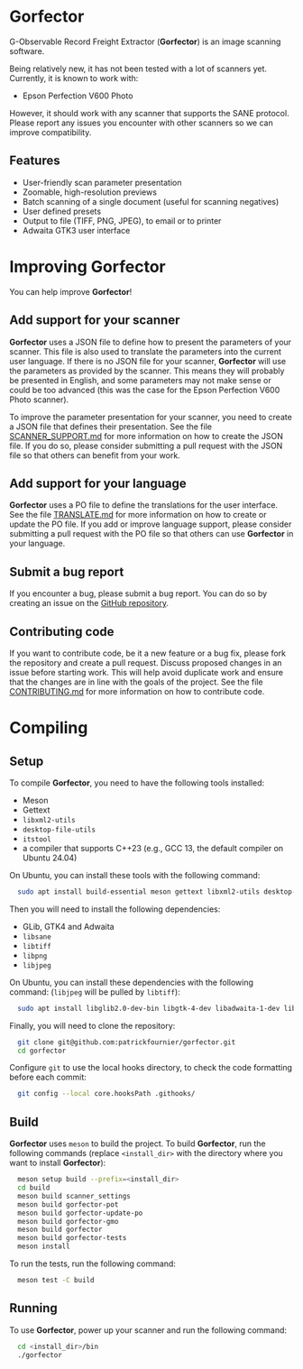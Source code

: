 # Gorfector

G-Observable Record Freight Extractor (**Gorfector**) is an image scanning software.

Being relatively new, it has not been tested with a lot of scanners yet. Currently, it is known to work with:

- Epson Perfection V600 Photo

However, it should work with any scanner that supports the SANE protocol. Please report any issues you encounter with
other scanners so we can improve compatibility.

## Features

- User-friendly scan parameter presentation
- Zoomable, high-resolution previews
- Batch scanning of a single document (useful for scanning negatives)
- User defined presets
- Output to file (TIFF, PNG, JPEG), to email or to printer
- Adwaita GTK3 user interface

# Improving Gorfector

You can help improve **Gorfector**!

## Add support for your scanner

**Gorfector** uses a JSON file to define how to present the parameters of your scanner. This file is also used to
translate the parameters into the current user language. If there is no JSON file for your scanner, **Gorfector** will use 
the parameters as provided by the scanner. This means they will probably be presented in English, and some
parameters may not make sense or could be too advanced (this was the case for the Epson Perfection V600 Photo scanner).

To improve the parameter presentation for your scanner, you need to create a JSON file that defines their presentation. See
the file [SCANNER_SUPPORT.md](SCANNER_SUPPORT.md) for more information on how to create the JSON file. If you do so, please consider 
submitting a pull request with the JSON file so that others can benefit from your work.

## Add support for your language

**Gorfector** uses a PO file to define the translations for the user interface. See the file
[TRANSLATE.md](TRANSLATE.md) for more information on how to create or update the PO file. 
If you add or improve language support, please consider submitting
a pull request with the PO file so that others can use **Gorfector** in your language.

## Submit a bug report

If you encounter a bug, please submit a bug report. You can do so by creating an issue on the 
[GitHub repository](https://github.com/patrickfournier/gorfector/issues).

## Contributing code

If you want to contribute code, be it a new feature or a bug fix, please fork the repository 
and create a pull request. Discuss proposed changes in an issue before starting work. 
This will help avoid duplicate work and ensure that the changes are
in line with the goals of the project. See the file [CONTRIBUTING.md](CONTRIBUTING.md) 
for more information on how to contribute code.

# Compiling

## Setup

To compile **Gorfector**, you need to have the following tools installed:

- Meson
- Gettext
- `libxml2-utils`
- `desktop-file-utils`
- `itstool`
- a compiler that supports C++23 (e.g., GCC 13, the default compiler on Ubuntu 24.04)

On Ubuntu, you can install these tools with the following command:

```bash
  sudo apt install build-essential meson gettext libxml2-utils desktop-file-utils itstool
```

Then you will need to install the following dependencies:

- GLib, GTK4 and Adwaita
- `libsane`
- `libtiff`
- `libpng`
- `libjpeg`

On Ubuntu, you can install these dependencies with the following command:
(`libjpeg` will be pulled by `libtiff`):

```bash
  sudo apt install libglib2.0-dev-bin libgtk-4-dev libadwaita-1-dev libsane-dev libtiff-dev libpng-dev
```

Finally, you will need to clone the repository:

```bash
  git clone git@github.com:patrickfournier/gorfector.git
  cd gorfector
```

Configure `git` to use the local hooks directory, to check the code formatting before each commit:

```bash
  git config --local core.hooksPath .githooks/
```

## Build

**Gorfector** uses `meson` to build the project. To build **Gorfector**, run the 
following commands (replace `<install_dir>` with the directory where you want to 
install **Gorfector**):

```bash
  meson setup build --prefix=<install_dir>
  cd build
  meson build scanner_settings
  meson build gorfector-pot
  meson build gorfector-update-po
  meson build gorfector-gmo
  meson build gorfector
  meson build gorfector-tests
  meson install
```

To run the tests, run the following command:

```bash
  meson test -C build
```

## Running

To use **Gorfector**, power up your scanner and run the following command:

```bash
  cd <install_dir>/bin
  ./gorfector
```
